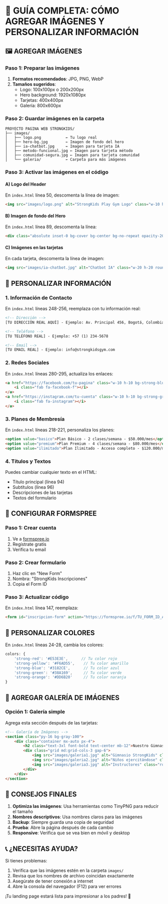 # 📸 GUÍA COMPLETA: CÓMO AGREGAR IMÁGENES Y PERSONALIZAR INFORMACIÓN

## 🖼️ AGREGAR IMÁGENES

### **Paso 1: Preparar las imágenes**
1. **Formatos recomendados**: JPG, PNG, WebP
2. **Tamaños sugeridos**:
   - Logo: 100x100px o 200x200px
   - Hero background: 1920x1080px
   - Tarjetas: 400x400px
   - Galería: 800x600px

### **Paso 2: Guardar imágenes en la carpeta**
```
PROYECTO PAGINA WEB STRONGKIDS/
├── images/
│   ├── logo.png           ← Tu logo real
│   ├── hero-bg.jpg        ← Imagen de fondo del hero
│   ├── ia-chatbot.jpg     ← Imagen para tarjeta IA
│   ├── metodo-funcional.jpg ← Imagen para tarjeta método
│   ├── comunidad-segura.jpg ← Imagen para tarjeta comunidad
│   └── galeria/           ← Carpeta para más imágenes
```

### **Paso 3: Activar las imágenes en el código**

#### **A) Logo del Header**
En `index.html` línea 50, descomenta la línea de imagen:
```html
<img src="images/logo.png" alt="StrongKids Play Gym Logo" class="w-10 h-10 rounded-lg">
```

#### **B) Imagen de fondo del Hero**
En `index.html` línea 89, descomenta la línea:
```html
<div class="absolute inset-0 bg-cover bg-center bg-no-repeat opacity-20" style="background-image: url('images/hero-bg.jpg');"></div>
```

#### **C) Imágenes en las tarjetas**
En cada tarjeta, descomenta la línea de imagen:
```html
<img src="images/ia-chatbot.jpg" alt="Chatbot IA" class="w-20 h-20 rounded-full mx-auto mb-4 object-cover">
```

## 📝 PERSONALIZAR INFORMACIÓN

### **1. Información de Contacto**
En `index.html` líneas 248-256, reemplaza con tu información real:

```html
<!-- Dirección -->
[TU DIRECCIÓN REAL AQUÍ] - Ejemplo: Av. Principal 456, Bogotá, Colombia

<!-- Teléfono -->
[TU TELÉFONO REAL] - Ejemplo: +57 (1) 234-5678

<!-- Email -->
[TU EMAIL REAL] - Ejemplo: info@strongkidsgym.com
```

### **2. Redes Sociales**
En `index.html` líneas 280-295, actualiza los enlaces:

```html
<a href="https://facebook.com/tu-pagina" class="w-10 h-10 bg-strong-blue rounded-full flex items-center justify-center hover:bg-blue-600 transition-colors">
    <i class="fab fa-facebook-f"></i>
</a>
<a href="https://instagram.com/tu-cuenta" class="w-10 h-10 bg-strong-green rounded-full flex items-center justify-center hover:bg-green-600 transition-colors">
    <i class="fab fa-instagram"></i>
</a>
```

### **3. Planes de Membresía**
En `index.html` líneas 218-221, personaliza los planes:

```html
<option value="basico">Plan Básico - 2 clases/semana - $50.000/mes</option>
<option value="premium">Plan Premium - 4 clases/semana - $80.000/mes</option>
<option value="ilimitado">Plan Ilimitado - Acceso completo - $120.000/mes</option>
```

### **4. Títulos y Textos**
Puedes cambiar cualquier texto en el HTML:
- Título principal (línea 94)
- Subtítulos (línea 96)
- Descripciones de las tarjetas
- Textos del formulario

## 🔧 CONFIGURAR FORMSPREE

### **Paso 1: Crear cuenta**
1. Ve a [formspree.io](https://formspree.io)
2. Regístrate gratis
3. Verifica tu email

### **Paso 2: Crear formulario**
1. Haz clic en "New Form"
2. Nombra: "StrongKids Inscripciones"
3. Copia el Form ID

### **Paso 3: Actualizar código**
En `index.html` línea 147, reemplaza:
```html
<form id="inscripcion-form" action="https://formspree.io/f/TU_FORM_ID_AQUI" method="POST" class="space-y-6">
```

## 🎨 PERSONALIZAR COLORES

En `index.html` líneas 24-28, cambia los colores:
```javascript
colors: {
    'strong-red': '#E53E3E',      // Tu color rojo
    'strong-yellow': '#F6AD55',    // Tu color amarillo
    'strong-blue': '#3182CE',      // Tu color azul
    'strong-green': '#38A169',     // Tu color verde
    'strong-orange': '#DD6B20'     // Tu color naranja
}
```

## 📱 AGREGAR GALERÍA DE IMÁGENES

### **Opción 1: Galería simple**
Agrega esta sección después de las tarjetas:

```html
<!-- Galería de Imágenes -->
<section class="py-16 bg-gray-100">
    <div class="container mx-auto px-4">
        <h2 class="text-3xl font-bold text-center mb-12">Nuestro Gimnasio</h2>
        <div class="grid md:grid-cols-3 gap-6">
            <img src="images/galeria1.jpg" alt="Gimnasio StrongKids" class="rounded-lg shadow-lg hover:scale-105 transition-transform">
            <img src="images/galeria2.jpg" alt="Niños ejercitándose" class="rounded-lg shadow-lg hover:scale-105 transition-transform">
            <img src="images/galeria3.jpg" alt="Instructores" class="rounded-lg shadow-lg hover:scale-105 transition-transform">
        </div>
    </div>
</section>
```

## 🚀 CONSEJOS FINALES

1. **Optimiza las imágenes**: Usa herramientas como TinyPNG para reducir el tamaño
2. **Nombres descriptivos**: Usa nombres claros para las imágenes
3. **Backup**: Siempre guarda una copia de seguridad
4. **Prueba**: Abre la página después de cada cambio
5. **Responsive**: Verifica que se vea bien en móvil y desktop

## 📞 ¿NECESITAS AYUDA?

Si tienes problemas:
1. Verifica que las imágenes estén en la carpeta `images/`
2. Revisa que los nombres de archivo coincidan exactamente
3. Asegúrate de tener conexión a internet
4. Abre la consola del navegador (F12) para ver errores

¡Tu landing page estará lista para impresionar a los padres! 🎉
